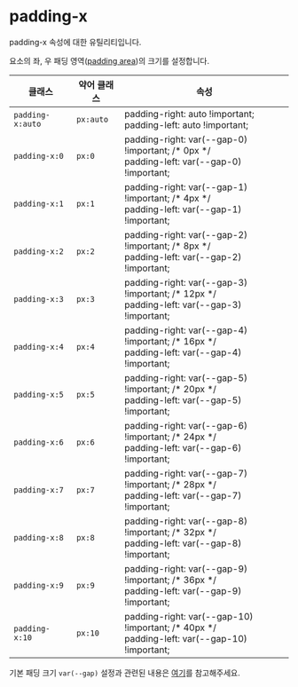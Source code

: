 # padding-x

padding-x 속성에 대한 유틸리티입니다.

요소의 좌, 우 패딩 영역([padding area](https://developer.mozilla.org/en-US/docs/Web/CSS/CSS_box_model/Introduction_to_the_CSS_box_model#padding_area))의 크기를 설정합니다.

<table>
  <thead>
    <tr>
      <th scope="col">클래스</th>
      <th scope="col">약어 클래스</th>
      <th scope="col">속성</th>
    </tr>
  </thead>
  <tbody>
  <tr>
  <td><code>padding-x:auto</code></td>
  <td><code>px:auto</code></td>
  <td>
    <span class="code">padding-right: auto !important;</span><br>
    <span class="code">padding-left: auto !important;</span>
  </td>
</tr>

<tr>
  <td><code>padding-x:0</code></td>
  <td><code>px:0</code></td>
  <td>
    <span class="code">padding-right: var(--gap-0) !important;</span> <span class="c:weak">/* 0px */</span><br>
    <span class="code">padding-left: var(--gap-0) !important;</span>
  </td>
</tr>

<tr>
  <td><code>padding-x:1</code></td>
  <td><code>px:1</code></td>
  <td>
    <span class="code">padding-right: var(--gap-1) !important;</span> <span class="c:weak">/* 4px */</span><br>
    <span class="code">padding-left: var(--gap-1) !important;</span>
  </td>
</tr>

<tr>
  <td><code>padding-x:2</code></td>
  <td><code>px:2</code></td>
  <td>
    <span class="code">padding-right: var(--gap-2) !important;</span> <span class="c:weak">/* 8px */</span><br>
    <span class="code">padding-left: var(--gap-2) !important;</span>
  </td>
</tr>

<tr>
  <td><code>padding-x:3</code></td>
  <td><code>px:3</code></td>
  <td>
    <span class="code">padding-right: var(--gap-3) !important;</span> <span class="c:weak">/* 12px */</span><br>
    <span class="code">padding-left: var(--gap-3) !important;</span>
  </td>
</tr>

<tr>
  <td><code>padding-x:4</code></td>
  <td><code>px:4</code></td>
  <td>
    <span class="code">padding-right: var(--gap-4) !important;</span> <span class="c:weak">/* 16px */</span><br>
    <span class="code">padding-left: var(--gap-4) !important;</span>
  </td>
</tr>

<tr>
  <td><code>padding-x:5</code></td>
  <td><code>px:5</code></td>
  <td>
    <span class="code">padding-right: var(--gap-5) !important;</span> <span class="c:weak">/* 20px */</span><br>
    <span class="code">padding-left: var(--gap-5) !important;</span>
  </td>
</tr>

<tr>
  <td><code>padding-x:6</code></td>
  <td><code>px:6</code></td>
  <td>
    <span class="code">padding-right: var(--gap-6) !important;</span> <span class="c:weak">/* 24px */</span><br>
    <span class="code">padding-left: var(--gap-6) !important;</span>
  </td>
</tr>

<tr>
  <td><code>padding-x:7</code></td>
  <td><code>px:7</code></td>
  <td>
    <span class="code">padding-right: var(--gap-7) !important;</span> <span class="c:weak">/* 28px */</span><br>
    <span class="code">padding-left: var(--gap-7) !important;</span>
  </td>
</tr>

<tr>
  <td><code>padding-x:8</code></td>
  <td><code>px:8</code></td>
  <td>
    <span class="code">padding-right: var(--gap-8) !important;</span> <span class="c:weak">/* 32px */</span><br>
    <span class="code">padding-left: var(--gap-8) !important;</span>
  </td>
</tr>

<tr>
  <td><code>padding-x:9</code></td>
  <td><code>px:9</code></td>
  <td>
    <span class="code">padding-right: var(--gap-9) !important;</span> <span class="c:weak">/* 36px */</span><br>
    <span class="code">padding-left: var(--gap-9) !important;</span>
  </td>
</tr>

<tr>
  <td><code>padding-x:10</code></td>
  <td><code>px:10</code></td>
  <td>
    <span class="code">padding-right: var(--gap-10) !important;</span> <span class="c:weak">/* 40px */</span><br>
    <span class="code">padding-left: var(--gap-10) !important;</span>
  </td>
</tr>

  </tbody>

</table>

기본 패딩 크기 `var(--gap)` 설정과 관련된 내용은 [여기](/guide/css-variable-list.html#gap)를 참고해주세요.
